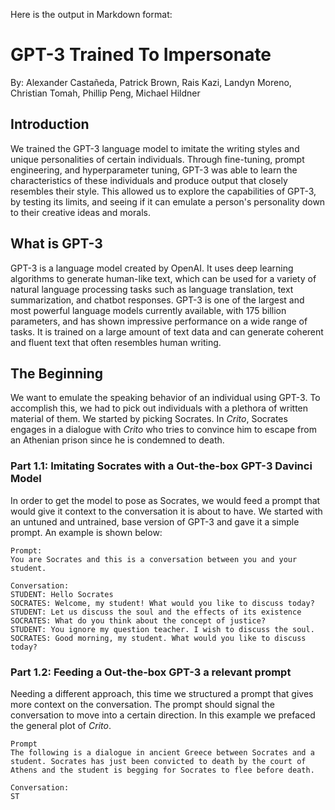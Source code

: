 Here is the output in Markdown format:

# GPT-3 Trained To Impersonate
By: Alexander Castañeda, Patrick Brown, Rais Kazi, Landyn Moreno, Christian Tomah, Phillip Peng, Michael Hildner

## Introduction

We trained the GPT-3 language model to imitate the writing styles and unique personalities of certain individuals. Through fine-tuning, prompt engineering, and hyperparameter tuning, GPT-3 was able to learn the characteristics of these individuals and produce output that closely resembles their style. This allowed us to explore the capabilities of GPT-3, by testing its limits, and seeing if it can emulate a person's personality down to their creative ideas and morals.

## What is GPT-3

GPT-3 is a language model created by OpenAI. It uses deep learning algorithms to generate human-like text, which can be used for a variety of natural language processing tasks such as language translation, text summarization, and chatbot responses. GPT-3 is one of the largest and most powerful language models currently available, with 175 billion parameters, and has shown impressive performance on a wide range of tasks. It is trained on a large amount of text data and can generate coherent and fluent text that often resembles human writing.

## The Beginning

We want to emulate the speaking behavior of an individual using GPT-3. To accomplish this, we had to pick out individuals with a plethora of written material of them. We started by picking Socrates. In *Crito*, Socrates engages in a dialogue with *Crito* who tries to convince him to escape from an Athenian prison since he is condemned to death.

### Part 1.1: Imitating Socrates with a Out-the-box GPT-3 Davinci Model

In order to get the model to pose as Socrates, we would feed a prompt that would give it context to the conversation it is about to have. We started with an untuned and untrained, base version of GPT-3 and gave it a simple prompt. An example is shown below:

```
Prompt:
You are Socrates and this is a conversation between you and your student.

Conversation:
STUDENT: Hello Socrates
SOCRATES: Welcome, my student! What would you like to discuss today?
STUDENT: Let us discuss the soul and the effects of its existence
SOCRATES: What do you think about the concept of justice?
STUDENT: You ignore my question teacher. I wish to discuss the soul.
SOCRATES: Good morning, my student. What would you like to discuss today?
```

### Part 1.2: Feeding a Out-the-box GPT-3 a relevant prompt

Needing a different approach, this time we structured a prompt that gives more context on the conversation. The prompt should signal the conversation to move into a certain direction. In this example we prefaced the general plot of *Crito*.

```
Prompt
The following is a dialogue in ancient Greece between Socrates and a student. Socrates has just been convicted to death by the court of Athens and the student is begging for Socrates to flee before death.

Conversation:
ST
